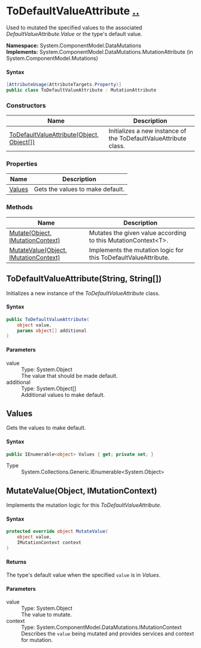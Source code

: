 # ToDefaultValueAttribute [..](../README.md#documentation-index 'Documentation Index')

Used to mutated the specified values to the associated *DefaultValueAttribute.Value* or the type's default value.

**Namespace:** System.ComponentModel.DataMutations<br />
**Implements:** System.ComponentModel.DataMutations.MutationAttribute (in System.ComponentModel.Mutations)

#### Syntax

```csharp
[AttributeUsage(AttributeTargets.Property)]
public class ToDefaultValueAttribute : MutationAttribute
```


### Constructors

| Name | Description |
| ---- | ----------- |
| [ToDefaultValueAttribute(Object, Object[])](#ToDefaultValueAttributeObjectObjectArray) | Initializes a new instance of the ToDefaultValueAttribute class. |


### Properties

| Name | Description |
| ---- | ----------- |
| [Values](#Values) | Gets the values to make default. |


### Methods

| Name | Description |
| ---- | ----------- |
| [Mutate(Object, IMutationContext)](MutationAttribute.md#MutateObjectIMutationContext) | Mutates the given value according to this MutationContext&lt;T&gt;. |
| [MutateValue(Object, IMutationContext)](#MutateValueObjectIMutationContext) | Implements the mutation logic for this ToDefaultValueAttribute. |


<a name='ToDefaultValueAttributeObjectObjectArray'></a>
## ToDefaultValueAttribute(String, String[])

Initializes a new instance of the *ToDefaultValueAttribute* class.

#### Syntax

```csharp
public ToDefaultValueAttribute(
	object value,
	params object[] additional
)
```

#### Parameters

<dl>
	<dt>value</dt>
	<dd>Type: System.Object<br />The value that should be made default.</dd>
	<dt>additional</dt>
	<dd>Type: System.Object[]<br />Additional values to make default.</dd>
</dl>


<a name='Values'></a>
## Values

Gets the values to make default.

#### Syntax

```csharp
public IEnumerable<object> Values { get; private set; }
```

<dl>
	<dt>Type</dt>
	<dd>System.Collections.Generic.IEnumerable&lt;System.Object&gt;</dd>
</dl>


<a name='MutateValueObjectIMutationContext'></a>
## MutateValue(Object, IMutationContext)

Implements the mutation logic for this *ToDefaultValueAttribute*.

#### Syntax

```csharp
protected override object MutateValue(
	object value,
	IMutationContext context
)
```

#### Returns

The type's default value when the specified `value` is in *Values*.

#### Parameters

<dl>
	<dt>value</dt>
	<dd>Type: System.Object<br />The value to mutate.</dd>
	<dt>context</dt>
	<dd>Type: System.ComponentModel.DataMutations.IMutationContext<br />Describes the <code>value</code> being mutated and provides services and context for mutation.</dd>
</dl>
